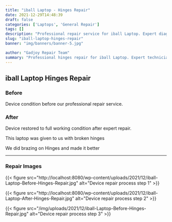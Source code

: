 ```yaml
---
title: "iball Laptop - Hinges Repair"
date: 2021-12-29T14:48:39
draft: false
categories: ['Laptops', 'General Repair']
tags: []
description: "Professional repair service for iball Laptop. Expert diagnosis and quality repairs in Bangalore."
slug: "iball-laptop-hinges-repair"
banner: "img/banners/banner-5.jpg"

author: "Gadjoy Repair Team"
summary: "Professional hinges repair for iball Laptop. Expert technicians, quality parts, warranty included."
---
```


## iball Laptop Hinges Repair

### Before

Device condition before our professional repair service.

### After

Device restored to full working condition after expert repair.

This laptop was given to us with broken hinges

We did brazing on Hinges and made it better

---

### Repair Images

{{< figure src="http://localhost:8080/wp-content/uploads/2021/12/iball-Laptop-Before-Hinges-Repair.jpg" alt="Device repair process step 1" >}}

{{< figure src="http://localhost:8080/wp-content/uploads/2021/12/iball-Laptop-After-Hinges-Repair.jpg" alt="Device repair process step 2" >}}

{{< figure src="/img/uploads/2021/12/iball-Laptop-Before-Hinges-Repair.jpg" alt="Device repair process step 3" >}}

